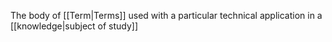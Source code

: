 The body of [[Term|Terms]] used with a particular technical application in a [[knowledge|subject of study]]
